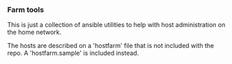 ### Farm tools

This is just a collection of ansible utilities to help with host administration
on the home network.

The hosts are described on a 'hostfarm' file that is not included with the repo. A 'hostfarm.sample' is included instead.

